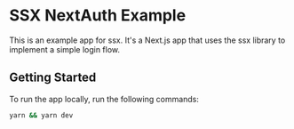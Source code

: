# SSX NextAuth Example

This is an example app for ssx. It's a Next.js app that uses the ssx library to implement a simple login flow.

## Getting Started
To run the app locally, run the following commands:

```bash
yarn && yarn dev
```
